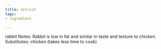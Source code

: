 ```yaml
---
title: ostrich
tags:
- ingredient

---
```

rabbit Notes: Rabbit is low in fat and similar in taste and texture to chicken. Substitutes: chicken (takes less time to cook)
